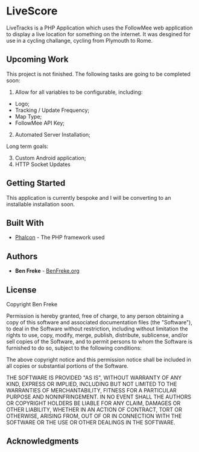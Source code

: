 # LiveScore

LiveTracks is a PHP Application which uses the FollowMee web application to display a live location for something on the internet. It was desgined for use in a cycling challange, cycling from Plymouth to Rome.

## Upcoming Work

This project is not finished. The following tasks are going to be completed soon:

1. Allow for all variables to be configurable, including:
  * Logo;
  * Tracking / Update Frequency;
  * Map Type;
  * FollowMee API Key; 
2. Automated Server Installation;

Long term goals:

3. Custom Android application;
4. HTTP Socket Updates

## Getting Started

This application is currently bespoke and I will be converting to an installable installation soon.

## Built With

* [Phalcon](https://phalconphp.com/en/) - The PHP framework used

## Authors

* **Ben Freke** - [BenFreke.org](https://benfreke.org)

## License

Copyright Ben Freke

Permission is hereby granted, free of charge, to any person obtaining a copy of this software and associated documentation files (the "Software"), to deal in the Software without restriction, including without limitation the rights to use, copy, modify, merge, publish, distribute, sublicense, and/or sell copies of the Software, and to permit persons to whom the Software is furnished to do so, subject to the following conditions:

The above copyright notice and this permission notice shall be included in all copies or substantial portions of the Software.

THE SOFTWARE IS PROVIDED "AS IS", WITHOUT WARRANTY OF ANY KIND, EXPRESS OR IMPLIED, INCLUDING BUT NOT LIMITED TO THE WARRANTIES OF MERCHANTABILITY, FITNESS FOR A PARTICULAR PURPOSE AND NONINFRINGEMENT. IN NO EVENT SHALL THE AUTHORS OR COPYRIGHT HOLDERS BE LIABLE FOR ANY CLAIM, DAMAGES OR OTHER LIABILITY, WHETHER IN AN ACTION OF CONTRACT, TORT OR OTHERWISE, ARISING FROM, OUT OF OR IN CONNECTION WITH THE SOFTWARE OR THE USE OR OTHER DEALINGS IN THE SOFTWARE.

## Acknowledgments
